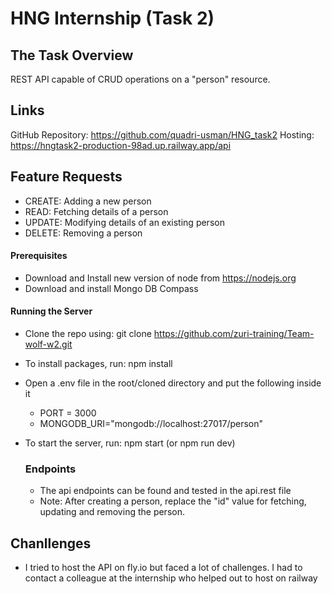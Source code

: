 # HNG Internship (Task 2)

## The Task Overview

REST API capable of CRUD operations on a "person" resource.

## Links

GitHub Repository: https://github.com/quadri-usman/HNG_task2
Hosting: https://hngtask2-production-98ad.up.railway.app/api

## Feature Requests

- CREATE: Adding a new person
- READ: Fetching details of a person
- UPDATE: Modifying details of an existing person
- DELETE: Removing a person

#### Prerequisites

- Download and Install new version of node from https://nodejs.org
- Download and install Mongo DB Compass

#### Running the Server

- Clone the repo using: git clone https://github.com/zuri-training/Team-wolf-w2.git
- To install packages, run: npm install
- Open a .env file in the root/cloned directory and put the following inside it
  - PORT = 3000
  - MONGODB_URI="mongodb://localhost:27017/person"
- To start the server, run: npm start (or npm run dev)

  ### Endpoints

  - The api endpoints can be found and tested in the api.rest file
  - Note: After creating a person, replace the "id" value for fetching, updating and removing the person.

## Chanllenges

- I tried to host the API on fly.io but faced a lot of challenges. I had to contact a colleague at the internship who helped out to host on railway
